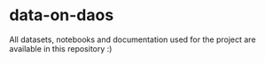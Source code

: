 # data-on-daos
All datasets, notebooks and documentation used for the project are available in this repository :)
